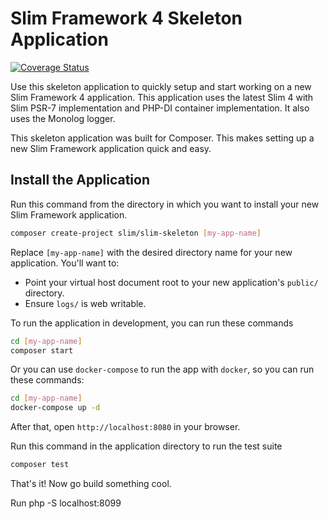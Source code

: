 # Slim Framework 4 Skeleton Application

[![Coverage Status](https://coveralls.io/repos/github/slimphp/Slim-Skeleton/badge.svg?branch=master)](https://coveralls.io/github/slimphp/Slim-Skeleton?branch=master)

Use this skeleton application to quickly setup and start working on a new Slim Framework 4 application. This application uses the latest Slim 4 with Slim PSR-7 implementation and PHP-DI container implementation. It also uses the Monolog logger.

This skeleton application was built for Composer. This makes setting up a new Slim Framework application quick and easy.

## Install the Application

Run this command from the directory in which you want to install your new Slim Framework application.

```bash
composer create-project slim/slim-skeleton [my-app-name]
```

Replace `[my-app-name]` with the desired directory name for your new application. You'll want to:

* Point your virtual host document root to your new application's `public/` directory.
* Ensure `logs/` is web writable.

To run the application in development, you can run these commands 

```bash
cd [my-app-name]
composer start
```

Or you can use `docker-compose` to run the app with `docker`, so you can run these commands:
```bash
cd [my-app-name]
docker-compose up -d
```
After that, open `http://localhost:8080` in your browser.

Run this command in the application directory to run the test suite

```bash
composer test
```

That's it! Now go build something cool.

Run php -S localhost:8099

